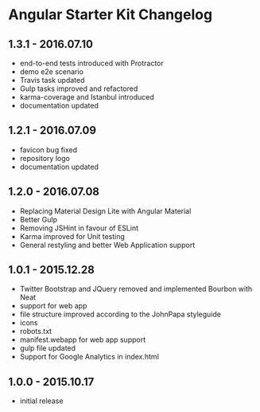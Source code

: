 # Angular Starter Kit Changelog

## 1.3.1 - 2016.07.10

*   end-to-end tests introduced with Protractor
*   demo e2e scenario
*   Travis task updated
*   Gulp tasks improved and refactored
*   karma-coverage and Istanbul introduced
*   documentation updated

## 1.2.1 - 2016.07.09

*   favicon bug fixed
*   repository logo
*   documentation updated

## 1.2.0 - 2016.07.08

*   Replacing Material Design Lite with Angular Material
*   Better Gulp
*   Removing JSHint in favour of ESLint
*   Karma improved for Unit testing
*   General restyling and better Web Application support

## 1.0.1 - 2015.12.28

*   Twitter Bootstrap and JQuery removed and implemented Bourbon with Neat
*   support for web app
*   file structure improved according to the JohnPapa styleguide
*   icons
*   robots.txt
*   manifest.webapp for web app support
*   gulp file updated
*   Support for Google Analytics in index.html

## 1.0.0 - 2015.10.17

*   initial release
